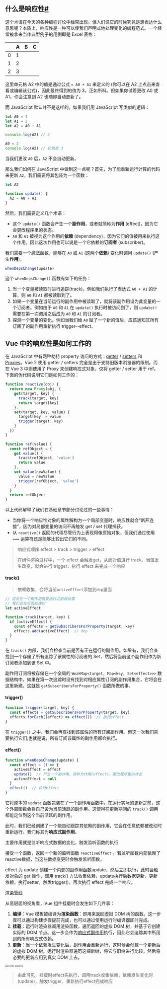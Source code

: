 ## 什么是响应性[#](https://cn.vuejs.org/guide/extras/reactivity-in-depth.html#what-is-reactivity)

这个术语在今天的各种编程讨论中经常出现，但人们说它的时候究竟是想表达什么意思呢？本质上，响应性是一种可以使我们声明式地处理变化的编程范式。一个经常被拿来当作典型例子的用例即是 Excel 表格：

|      | A    | B    | C    |
| ---- | ---- | ---- | ---- |
| 0    | 1    |      |      |
| 1    | 2    |      |      |
| 2    | 3    |      |      |

这里单元格 A2 中的值是通过公式 `= A0 + A1` 来定义的 (你可以在 A2 上点击来查看或编辑该公式)，因此最终得到的值为 3，正如所料。但如果你试着更改 A0 或 A1，你会注意到 A2 也随即自动更新了。

而 JavaScript 默认并不是这样的。如果我们用 JavaScript 写类似的逻辑：

```js
let A0 = 1
let A1 = 2
let A2 = A0 + A1

console.log(A2) // 3

A0 = 2
console.log(A2) // 仍然是 3
```

当我们更改 `A0` 后，`A2` 不会自动更新。

那么我们如何在 JavaScript 中做到这一点呢？首先，为了能重新运行计算的代码来更新 `A2`，我们需要将其包装为一个函数：

```js
let A2

function update() {
  A2 = A0 + A1
}
```

然后，我们需要定义几个术语：

- 这个 `update()` 函数会产生一个**副作用**，或者就简称为**作用** (effect)，因为它会更改程序里的状态。
- `A0` 和 `A1` 被视为这个作用的**依赖** (dependency)，因为它们的值被用来执行这个作用。因此这次作用也可以说是一个它依赖的**订阅者** (subscriber)。

我们需要一个魔法函数，能够在 `A0` 或 `A1` (这两个**依赖**) 变化时调用 `update()` (产生**作用**)。

```js
whenDepsChange(update)
```

这个 `whenDepsChange()` 函数有如下的任务：

1. 当一个变量被读取时进行追踪(track)。例如我们执行了表达式 `A0 + A1` 的计算，则 `A0` 和 `A1` 都被读取到了。
2. 如果一个变量在当前运行的副作用中被读取了，就将该副作用设为此变量的一个订阅者。例如由于 `A0` 和 `A1` 在 `update()` 执行时被访问到了，则 `update()` 需要在第一次调用之后成为 `A0` 和 `A1` 的订阅者。
3. 探测一个变量的变化。例如当我们给 `A0` 赋了一个新的值后，应该通知其所有订阅了的副作用重新执行 trigger--effect。

## Vue 中的响应性是如何工作的

在 JavaScript 中有两种劫持 property 访问的方式：[getter](https://developer.mozilla.org/en-US/docs/Web/JavaScript/Reference/Functions/get) / [setters](https://developer.mozilla.org/en-US/docs/Web/JavaScript/Reference/Functions/set) 和 [Proxies](https://developer.mozilla.org/en-US/docs/Web/JavaScript/Reference/Global_Objects/Proxy)。Vue 2 使用 getter / setters 完全是出于支持旧版本浏览器的限制。而在 Vue 3 中则使用了 Proxy 来创建响应式对象，仅将 getter / setter 用于 ref。下面的伪代码说明它们是如何工作的：

```js
function reactive(obj) {
  return new Proxy(obj, {
    get(target, key) {
      track(target, key)
      return target[key]
    },
    set(target, key, value) {
      target[key] = value
      trigger(target, key)
    }
  })
}

function ref(value) {
  const refObject = {
    get value() {
      track(refObject, 'value')
      return value
    },
    set value(newValue) {
      value = newValue
      trigger(refObject, 'value')
    }
  }
  return refObject
}
```

以上代码解释了我们在基础章节部分讨论过的一些事情：

- 当你将一个响应性对象的属性解构为一个局部变量时，响应性就会“断开连接”，因为对局部变量的访问不再触发 get / set 代理捕获。
- 从 `reactive()` 返回的代理尽管行为上表现得像原始对象，但我们通过使用 `===` 运算符还是能够比较出它们的不同。

>响应式顺序:effect > track > trigger > effect
>
>在组件渲染过程中，一个 effect 会触发get，从而对值进行 track，当值发生改变，就会进行 trigger，执行 effect 来完成一个响应

#### track()

>依赖收集，会将当前`activeEffect`添加到`dep`里面

```js
// 这会在一个副作用就要运行之前被设置
// 我们会在后面处理它
let activeEffect

function track(target, key) {
  if (activeEffect) {
    const effects = getSubscribersForProperty(target, key)
    effects.add(activeEffect)  // dep
  }
}
```

在 `track()` 内部，我们会检查当前是否有正在运行的副作用。如果有，我们会查找到一个存储了所有追踪了该属性的订阅者的 Set，然后将当前这个副作用作为新订阅者添加到该 Set 中。

副作用订阅将被存储在一个全局的 `WeakMap<target, Map<key, Set<effect>>>` 数据结构中。如果在第一次追踪时没有找到对相应属性订阅的副作用集合，它将会在这里新建。这就是 `getSubscribersForProperty()` 函数所做的事。

#### trigger()

```js
function trigger(target, key) {
  const effects = getSubscribersForProperty(target, key)
  effects.forEach((effect) => effect())  // 执行effect
}
```

在 `trigger()` 之中，我们会再查找到该属性的所有订阅副作用。但这一次我们需要执行它们,也就是说，所有订阅该属性的副作用都会执行。

#### effect()

```js
function whenDepsChange(update) {
  const effect = () => {
    activeEffect = effect
    update()  // 产生一个副作用，简称为作用(effect)，更改程序里的状态
    activeEffect = null
  }
  effect()  // 执行effect
}
```

它将原本的 `update` 函数包装在了一个副作用函数中。在运行实际的更新之前，这个外部函数会将自己设为当前活跃的副作用。这使得在更新期间的 `track()` 调用都能定位到这个当前活跃的副作用。

此时，我们已经创建了一个能自动跟踪其依赖的副作用，它会在任意依赖被改动时重新运行。我们称其为**响应式副作用**。

主要作用就是监听响应式数据的变化，触发监听函数的执行

接受一个函数，返回一个新的监听函数 `reactiveEffect` 。若监听函数内部依赖了reactive数据，当这些数据变更时会触发监听函数。



effect 为 update 创建一个内部的副作用函数update，然后立即执行，此时会触发对象的 get 操作，调用 track() 方法收集依赖，update执行后数据更新，更新依赖，执行setter，触发trigger()，再次执行 effect 完成一个响应。



[渲染管线](https://cn.vuejs.org/guide/extras/rendering-mechanism.html#render-pipeline)

从高层面的视角看，Vue 组件挂载时会发生如下几件事：

1. **编译**：Vue 模板被编译为**渲染函数**：即用来返回虚拟 DOM 树的函数。这一步骤可以通过构建步骤提前完成，也可以通过使用运行时编译器即时完成。
2. **挂载**：运行时渲染器调用渲染函数，遍历返回的虚拟 DOM 树，并基于它创建实际的 DOM 节点。这一步会作为[响应式副作用](https://cn.vuejs.org/guide/extras/reactivity-in-depth.html)执行，因此它会追踪其中所用到的所有响应式依赖。
3. **更新**：当一个依赖发生变化后，副作用会重新运行，这时候会创建一个更新后的虚拟 DOM 树。运行时渲染器遍历这棵新树，将它与旧树进行比较，然后将必要的更新应用到真实 DOM 上去。

<img src="https://cn.vuejs.org/assets/render-pipeline.03805016.png" alt="render pipeline" style="zoom:50%;" />

> 由此可见，挂载时effect先执行，调用track收集依赖，依赖发生变化时(update)，触发trigger，重新执行effect完成响应